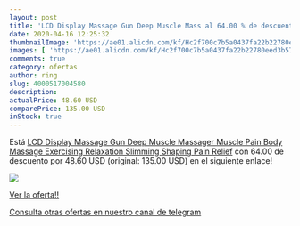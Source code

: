 ```yaml
---
layout: post
title: 'LCD Display Massage Gun Deep Muscle Mass al 64.00 % de descuento'
date: 2020-04-16 12:25:32
thumbnailImage: 'https://ae01.alicdn.com/kf/Hc2f700c7b5a0437fa22b22780eed3b57O/LCD-Display-Massage-Gun-Deep-Muscle-Massager-Muscle-Pain-Body-Massage-Exercising-Relaxation-Slimming-Shaping-Pain.jpg_350x350._SL200_.jpg'
images: [ 'https://ae01.alicdn.com/kf/Hc2f700c7b5a0437fa22b22780eed3b57O/LCD-Display-Massage-Gun-Deep-Muscle-Massager-Muscle-Pain-Body-Massage-Exercising-Relaxation-Slimming-Shaping-Pain.jpg_350x350._SL200_.jpg' ]
comments: true
category: ofertas
author: ring
slug: 4000517004580
description:
actualPrice: 48.60 USD
comparePrice: 135.00 USD
inStock: true
---
```


Está [LCD Display Massage Gun Deep Muscle Massager Muscle Pain Body Massage Exercising  Relaxation Slimming Shaping Pain Relief](https://www.amazon.com/dp/4000517004580/?tag=redken08-20) con 64.00 de descuento por 48.60 USD (original: 135.00 USD) en el siguiente enlace!

[![](https://ae01.alicdn.com/kf/Hc2f700c7b5a0437fa22b22780eed3b57O/LCD-Display-Massage-Gun-Deep-Muscle-Massager-Muscle-Pain-Body-Massage-Exercising-Relaxation-Slimming-Shaping-Pain.jpg_350x350._SL200_.jpg)](https://www.amazon.com/dp/4000517004580/?tag=redken08-20)

[Ver la oferta!!](https://www.amazon.com/dp/4000517004580/?tag=redken08-20)

[Consulta otras ofertas en nuestro canal de telegram](https://t.me/s/ofertas25)

